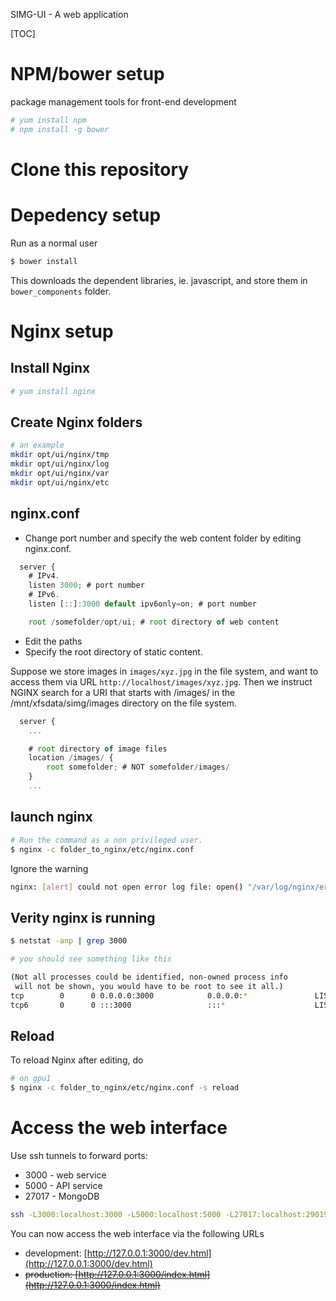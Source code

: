SIMG-UI - A web application

[TOC]

# NPM/bower setup
package management tools for front-end development 
```bash
# yum install npm
# npm install -g bower
```

# Clone this repository


# Depedency setup
Run as a normal user
```bash
$ bower install
```
This downloads the dependent libraries, ie. javascript, and store them in ```bower_components``` folder.

# Nginx setup
## Install Nginx 
```bash
# yum install nginx
```

## Create Nginx folders
```bash
# an example
mkdir opt/ui/nginx/tmp
mkdir opt/ui/nginx/log
mkdir opt/ui/nginx/var
mkdir opt/ui/nginx/etc
```

## nginx.conf
* Change port number and specify the web content folder by editing nginx.conf.

```javascript
  server {
    # IPv4.
    listen 3000; # port number
    # IPv6.
    listen [::]:3000 default ipv6only=on; # port number

    root /somefolder/opt/ui; # root directory of web content

```

* Edit the paths
* Specify the root directory of static content.

Suppose we store images in ```images/xyz.jpg``` in the file system, and want to access them via URL ```http://localhost/images/xyz.jpg```.
Then we instruct NGINX search for a URI that starts with /images/ in the /mnt/xfsdata/simg/images directory on the file system.
```javascript
  server {
    ...

    # root directory of image files
    location /images/ {
        root somefolder; # NOT somefolder/images/
    }
    ...
```

## launch nginx
```bash
# Run the command as a non privileged user.
$ nginx -c folder_to_nginx/etc/nginx.conf
```

Ignore the warning
```bash
nginx: [alert] could not open error log file: open() "/var/log/nginx/error.log" failed (13: Permission denied)
```

## Verity nginx is running
```bash
$ netstat -anp | grep 3000

# you should see something like this

(Not all processes could be identified, non-owned process info
 will not be shown, you would have to be root to see it all.)
tcp        0      0 0.0.0.0:3000            0.0.0.0:*               LISTEN      6573/nginx: master
tcp6       0      0 :::3000                 :::*                    LISTEN      6573/nginx: master
```

## Reload
To reload Nginx after editing, do
```bash
# on gpu1
$ nginx -c folder_to_nginx/etc/nginx.conf -s reload
```

# Access the web interface
Use ssh tunnels to forward ports:

* 3000 - web service
* 5000 - API service
* 27017 - MongoDB

```bash
ssh -L3000:localhost:3000 -L5000:localhost:5000 -L27017:localhost:29019 myserver.org  
```

You can now access the web interface via the following URLs

* development: [http://127.0.0.1:3000/dev.html](http://127.0.0.1:3000/dev.html)
* ~~production: [http://127.0.0.1:3000/index.html](http://127.0.0.1:3000/index.html)~~


